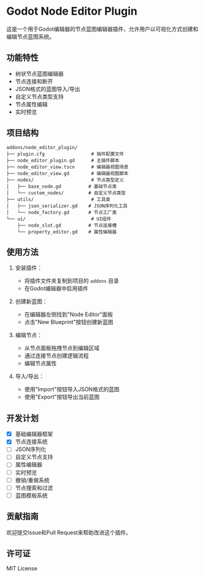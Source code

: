 # Godot Node Editor Plugin

这是一个用于Godot编辑器的节点蓝图编辑器插件，允许用户以可视化方式创建和编辑节点蓝图系统。

## 功能特性

- 树状节点蓝图编辑器
- 节点连接和断开
- JSON格式的蓝图导入/导出
- 自定义节点类型支持
- 节点属性编辑
- 实时预览

## 项目结构

```
addons/node_editor_plugin/
├── plugin.cfg                 # 插件配置文件
├── node_editor_plugin.gd      # 主插件脚本
├── node_editor_view.tscn      # 编辑器视图场景
├── node_editor_view.gd        # 编辑器视图脚本
├── nodes/                     # 节点类型定义
│   ├── base_node.gd          # 基础节点类
│   └── custom_nodes/         # 自定义节点类型
├── utils/                     # 工具类
│   ├── json_serializer.gd    # JSON序列化工具
│   └── node_factory.gd       # 节点工厂类
└── ui/                        # UI组件
    ├── node_slot.gd          # 节点连接槽
    └── property_editor.gd    # 属性编辑器
```

## 使用方法

1. 安装插件：
   - 将插件文件夹复制到项目的 `addons` 目录
   - 在Godot编辑器中启用插件

2. 创建新蓝图：
   - 在编辑器左侧找到"Node Editor"面板
   - 点击"New Blueprint"按钮创建新蓝图

3. 编辑节点：
   - 从节点面板拖拽节点到编辑区域
   - 通过连接节点创建逻辑流程
   - 编辑节点属性

4. 导入/导出：
   - 使用"Import"按钮导入JSON格式的蓝图
   - 使用"Export"按钮导出当前蓝图

## 开发计划

- [x] 基础编辑器框架
- [x] 节点连接系统
- [ ] JSON序列化
- [ ] 自定义节点支持
- [ ] 属性编辑器
- [ ] 实时预览
- [ ] 撤销/重做系统
- [ ] 节点搜索和过滤
- [ ] 蓝图模板系统

## 贡献指南

欢迎提交Issue和Pull Request来帮助改进这个插件。

## 许可证

MIT License 